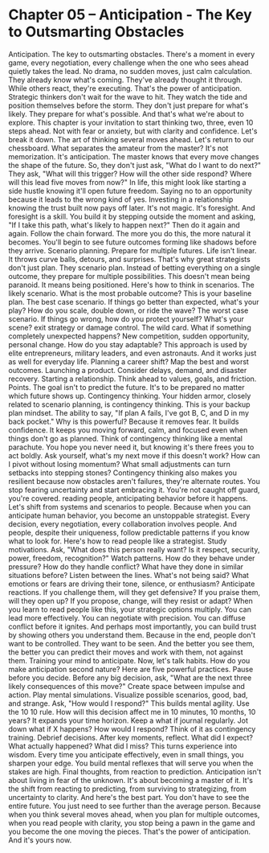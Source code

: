 # Chapter 05 – Anticipation - The Key to Outsmarting Obstacles

Anticipation. The key to outsmarting obstacles. There's a moment in every game, every negotiation, every challenge when the one who sees ahead quietly takes the lead. No drama, no sudden moves, just calm calculation. They already know what's coming. They've already thought it through. While others react, they're executing. That's the power of anticipation. Strategic thinkers don't wait for the wave to hit. They watch the tide and position themselves before the storm. They don't just prepare for what's likely. They prepare for what's possible. And that's what we're about to explore. This chapter is your invitation to start thinking two, three, even 10 steps ahead. Not with fear or anxiety, but with clarity and confidence. Let's break it down. The art of thinking several moves ahead. Let's return to our chessboard. What separates the amateur from the master? It's not memorization. It's anticipation. The master knows that every move changes the shape of the future. So, they don't just ask, "What do I want to do next?" They ask, "What will this trigger? How will the other side respond? Where will this lead five moves from now?" In life, this might look like starting a side hustle knowing it'll open future freedom. Saying no to an opportunity because it leads to the wrong kind of yes. Investing in a relationship knowing the trust built now pays off later. It's not magic. It's foresight. And foresight is a skill. You build it by stepping outside the moment and asking, "If I take this path, what's likely to happen next?" Then do it again and again. Follow the chain forward. The more you do this, the more natural it becomes. You'll begin to see future outcomes forming like shadows before they arrive. Scenario planning. Prepare for multiple futures. Life isn't linear. It throws curve balls, detours, and surprises. That's why great strategists don't just plan. They scenario plan. Instead of betting everything on a single outcome, they prepare for multiple possibilities. This doesn't mean being paranoid. It means being positioned. Here's how to think in scenarios. The likely scenario. What is the most probable outcome? This is your baseline plan. The best case scenario. If things go better than expected, what's your play? How do you scale, double down, or ride the wave? The worst case scenario. If things go wrong, how do you protect yourself? What's your scene? exit strategy or damage control. The wild card. What if something completely unexpected happens? New competition, sudden opportunity, personal change. How do you stay adaptable? This approach is used by elite entrepreneurs, military leaders, and even astronauts. And it works just as well for everyday life. Planning a career shift? Map the best and worst outcomes. Launching a product. Consider delays, demand, and disaster recovery. Starting a relationship. Think ahead to values, goals, and friction. Points. The goal isn't to predict the future. It's to be prepared no matter which future shows up. Contingency thinking. Your hidden armor, closely related to scenario planning, is contingency thinking. This is your backup plan mindset. The ability to say, "If plan A fails, I've got B, C, and D in my back pocket." Why is this powerful? Because it removes fear. It builds confidence. It keeps you moving forward, calm, and focused even when things don't go as planned. Think of contingency thinking like a mental parachute. You hope you never need it, but knowing it's there frees you to act boldly. Ask yourself, what's my next move if this doesn't work? How can I pivot without losing momentum? What small adjustments can turn setbacks into stepping stones? Contingency thinking also makes you resilient because now obstacles aren't failures, they're alternate routes. You stop fearing uncertainty and start embracing it. You're not caught off guard, you're covered. reading people, anticipating behavior before it happens. Let's shift from systems and scenarios to people. Because when you can anticipate human behavior, you become an unstoppable strategist. Every decision, every negotiation, every collaboration involves people. And people, despite their uniqueness, follow predictable patterns if you know what to look for. Here's how to read people like a strategist. Study motivations. Ask, "What does this person really want? Is it respect, security, power, freedom, recognition?" Watch patterns. How do they behave under pressure? How do they handle conflict? What have they done in similar situations before? Listen between the lines. What's not being said? What emotions or fears are driving their tone, silence, or enthusiasm? Anticipate reactions. If you challenge them, will they get defensive? If you praise them, will they open up? If you propose, change, will they resist or adapt? When you learn to read people like this, your strategic options multiply. You can lead more effectively. You can negotiate with precision. You can diffuse conflict before it ignites. And perhaps most importantly, you can build trust by showing others you understand them. Because in the end, people don't want to be controlled. They want to be seen. And the better you see them, the better you can predict their moves and work with them, not against them. Training your mind to anticipate. Now, let's talk habits. How do you make anticipation second nature? Here are five powerful practices. Pause before you decide. Before any big decision, ask, "What are the next three likely consequences of this move?" Create space between impulse and action. Play mental simulations. Visualize possible scenarios, good, bad, and strange. Ask, "How would I respond?" This builds mental agility. Use the 10 10 rule. How will this decision affect me in 10 minutes, 10 months, 10 years? It expands your time horizon. Keep a what if journal regularly. Jot down what if X happens? How would I respond? Think of it as contingency training. Debrief decisions. After key moments, reflect. What did I expect? What actually happened? What did I miss? This turns experience into wisdom. Every time you anticipate effectively, even in small things, you sharpen your edge. You build mental reflexes that will serve you when the stakes are high. Final thoughts, from reaction to prediction. Anticipation isn't about living in fear of the unknown. It's about becoming a master of it. It's the shift from reacting to predicting, from surviving to strategizing, from uncertainty to clarity. And here's the best part. You don't have to see the entire future. You just need to see further than the average person. Because when you think several moves ahead, when you plan for multiple outcomes, when you read people with clarity, you stop being a pawn in the game and you become the one moving the pieces. That's the power of anticipation. And it's yours now.